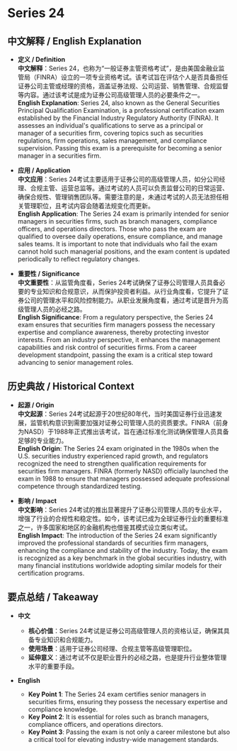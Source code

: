# Series 24

## 中文解释 / English Explanation

* **定义 / Definition**  
  **中文解释**：Series 24，也称为“一般证券主管资格考试”，是由美国金融业监管局（FINRA）设立的一项专业资格考试。该考试旨在评估个人是否具备担任证券公司主管或经理的资格，涵盖证券法规、公司运营、销售管理、合规监督等内容。通过该考试是成为证券公司高级管理人员的必要条件之一。  
  **English Explanation**: Series 24, also known as the General Securities Principal Qualification Examination, is a professional certification exam established by the Financial Industry Regulatory Authority (FINRA). It assesses an individual's qualifications to serve as a principal or manager of a securities firm, covering topics such as securities regulations, firm operations, sales management, and compliance supervision. Passing this exam is a prerequisite for becoming a senior manager in a securities firm.

* **应用 / Application**  
  **中文应用**：Series 24考试主要适用于证券公司的高级管理人员，如分公司经理、合规主管、运营总监等。通过考试的人员可以负责监督公司的日常运营、确保合规性、管理销售团队等。需要注意的是，未通过考试的人员无法担任相关管理职位，且考试内容会随着法规变化而更新。  
  **English Application**: The Series 24 exam is primarily intended for senior managers in securities firms, such as branch managers, compliance officers, and operations directors. Those who pass the exam are qualified to oversee daily operations, ensure compliance, and manage sales teams. It is important to note that individuals who fail the exam cannot hold such managerial positions, and the exam content is updated periodically to reflect regulatory changes.

* **重要性 / Significance**  
  **中文重要性**：从监管角度看，Series 24考试确保了证券公司管理人员具备必要的专业知识和合规意识，从而保护投资者利益。从行业角度看，它提升了证券公司的管理水平和风险控制能力。从职业发展角度看，通过考试是晋升为高级管理人员的必经之路。  
  **English Significance**: From a regulatory perspective, the Series 24 exam ensures that securities firm managers possess the necessary expertise and compliance awareness, thereby protecting investor interests. From an industry perspective, it enhances the management capabilities and risk control of securities firms. From a career development standpoint, passing the exam is a critical step toward advancing to senior management roles.

## 历史典故 / Historical Context

* **起源 / Origin**  
  **中文起源**：Series 24考试起源于20世纪80年代，当时美国证券行业迅速发展，监管机构意识到需要加强对证券公司管理人员的资质要求。FINRA（前身为NASD）于1988年正式推出该考试，旨在通过标准化测试确保管理人员具备足够的专业能力。  
  **English Origin**: The Series 24 exam originated in the 1980s when the U.S. securities industry experienced rapid growth, and regulators recognized the need to strengthen qualification requirements for securities firm managers. FINRA (formerly NASD) officially launched the exam in 1988 to ensure that managers possessed adequate professional competence through standardized testing.

* **影响 / Impact**  
  **中文影响**：Series 24考试的推出显著提升了证券公司管理人员的专业水平，增强了行业的合规性和稳定性。如今，该考试已成为全球证券行业的重要标准之一，许多国家和地区的金融机构也借鉴其模式设立类似考试。  
  **English Impact**: The introduction of the Series 24 exam significantly improved the professional standards of securities firm managers, enhancing the compliance and stability of the industry. Today, the exam is recognized as a key benchmark in the global securities industry, with many financial institutions worldwide adopting similar models for their certification programs.

## 要点总结 / Takeaway

* **中文**  
  - **核心价值**：Series 24考试是证券公司高级管理人员的资格认证，确保其具备专业知识和合规能力。  
  - **使用场景**：适用于证券公司经理、合规主管等高级管理职位。  
  - **延伸意义**：通过考试不仅是职业晋升的必经之路，也是提升行业整体管理水平的重要手段。  

* **English**  
  - **Key Point 1**: The Series 24 exam certifies senior managers in securities firms, ensuring they possess the necessary expertise and compliance knowledge.  
  - **Key Point 2**: It is essential for roles such as branch managers, compliance officers, and operations directors.  
  - **Key Point 3**: Passing the exam is not only a career milestone but also a critical tool for elevating industry-wide management standards.